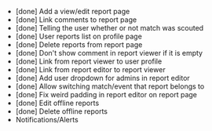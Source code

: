 - [done] Add a view/edit report page
- [done] Link comments to report page
- [done] Telling the user whether or not match was scouted
- [done] User reports list on profile page
- [done] Delete reports from report page
- [done] Don't show comment in report viewer if it is empty
- [done] Link from report viewer to user profile
- [done] Link from report editor to report viewer
- [done] Add user dropdown for admins in report editor
- [done] Allow switching match/event that report belongs to
- [done] Fix weird padding in report editor on report page
- [done] Edit offline reports
- [done] Delete offline reports
- Notifications/Alerts
